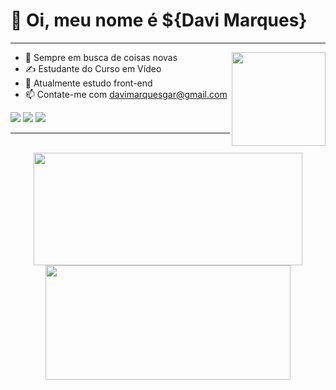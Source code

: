 # 🌌 Oi, meu nome é ${Davi Marques}

<hr><img align="right" width="150" src="https://media.giphy.com/media/LmNwrBhejkK9EFP504/giphy.gif">

- 🔭 Sempre em busca de coisas novas
- ✍ Estudante do Curso em Vídeo
- 🧠 Atualmente estudo front-end
- 📫 Contate-me com davimarquesgar@gmail.com

<div style="display: inline_block">
  <img src="https://img.shields.io/badge/JavaScript-F7DF1E?style=for-the-badge&logo=javascript&logoColor=black">
  <img src="https://img.shields.io/badge/HTML5-E34F26?style=for-the-badge&logo=html5&logoColor=white">
  <img src="https://img.shields.io/badge/CSS3-1572B6?style=for-the-badge&logo=css3&logoColor=white">
<div/>

<hr>
<br>

<div align="center">
  <a href="https://github.com/davi-marques">
  <img height="180em" width="430em" src="https://github-readme-stats.vercel.app/api?username=davi-marques&show_icons=true&theme=highcontrast&include_all_commits=true&count_private=true&hide_border=true&line_height=23&locale=pt-br">
  <img height="183em" width="392em" src="https://github-readme-stats.vercel.app/api/top-langs/?username=davi-marques&layout=compact&langs_count=7&theme=highcontrast&title_color=blue&hide_border=true&locale=pt-br">
</div>

 <!-- <img width="430em" src="https://github-readme-streak-stats.herokuapp.com/?user=davi-marques&include_all_commits=true&hide_border=true&theme=highcontrast"/>
